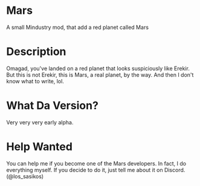 # Mars
A small Mindustry mod, that add a red planet called Mars

# Description
Omagad, you've landed on a red planet that looks suspiciously like Erekir. But this is not Erekir, this is Mars, a real planet, by the way. And then I don't know what to write, lol.

# What Da Version?
Very very very early alpha.

# Help Wanted
You can help me if you become one of the Mars developers. In fact, I do everything myself. If you decide to do it, just tell me about it on Discord. (@los_sasikos)
